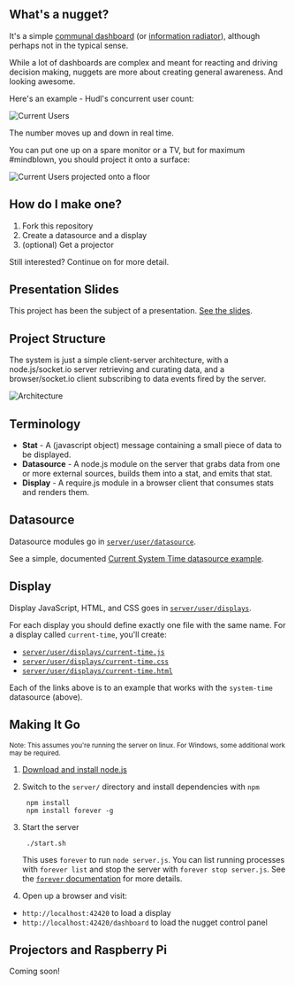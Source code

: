What's a nugget?
---

It's a simple [communal dashboard](http://martinfowler.com/bliki/CommunalDashboard.html) (or [information radiator](http://alistair.cockburn.us/Information+radiator)), although perhaps not in the typical sense.

While a lot of dashboards are complex and meant for reacting and driving decision making, nuggets are more about creating general awareness. And looking awesome.

Here's an example - Hudl's concurrent user count:

![Current Users](http://i.imgur.com/NEIJCSS.png "Concurrent Users")

The number moves up and down in real time.

You can put one up on a spare monitor or a TV, but for maximum #mindblown, you should project it onto a surface:

![Current Users projected onto a floor](http://i.imgur.com/vwylvFn.jpg "Concurrent Users")

How do I make one?
---

1. Fork this repository
2. Create a datasource and a display
3. (optional) Get a projector

Still interested? Continue on for more detail.

Presentation Slides
---

This project has been the subject of a presentation. [See the slides](https://speakerdeck.com/robhruska/nuggets).

Project Structure
---

The system is just a simple client-server architecture, with a node.js/socket.io server retrieving and curating data, and a browser/socket.io client subscribing to data events fired by the server.

![Architecture](http://i.imgur.com/h1RoOJC.png "Architecture")

Terminology
---

- **Stat** - A (javascript object) message containing a small piece of data to be displayed.
- **Datasource** - A node.js module on the server that grabs data from one or more external sources, builds them into a stat, and emits that stat.
- **Display** - A require.js module in a browser client that consumes stats and renders them.

Datasource
---

Datasource modules go in [`server/user/datasource`](https://github.com/hudl/nugget/tree/master/server/user/datasources).

See a simple, documented [Current System Time datasource example](https://github.com/hudl/nugget/blob/master/server/user/datasources/current-time.js).

Display
---

Display JavaScript, HTML, and CSS goes in [`server/user/displays`](https://github.com/hudl/nugget/tree/master/server/user/displays).

For each display you should define exactly one file with the same name. For a display called `current-time`, you'll create:

- [`server/user/displays/current-time.js`](https://github.com/hudl/nugget/blob/master/server/user/displays/current-time.js)
- [`server/user/displays/current-time.css`](https://github.com/hudl/nugget/blob/master/server/user/displays/current-time.css)
- [`server/user/displays/current-time.html`](https://github.com/hudl/nugget/blob/master/server/user/displays/current-time.html)

Each of the links above is to an example that works with the `system-time` datasource (above).

Making It Go
---

<sub>Note: This assumes you're running the server on linux. For Windows, some additional work may be required.</sub>

1. [Download and install node.js](http://nodejs.org/download/)
2. Switch to the `server/` directory and install dependencies with `npm`

        npm install
        npm install forever -g

3. Start the server

        ./start.sh
        
    This uses `forever` to run `node server.js`. You can list running processes with `forever list` and stop the server with `forever stop server.js`. See the [`forever` documentation](https://github.com/nodejitsu/forever) for more details.

4. Open up a browser and visit:

  - `http://localhost:42420` to load a display
  - `http://localhost:42420/dashboard` to load the nugget control panel

Projectors and Raspberry Pi
---

Coming soon!

